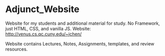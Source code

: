 # Adjunct_Website
Website for my students and additional material for study. No Framework, just HTML, CSS, and vanilla JS. 
Website: http://venus.cs.qc.cuny.edu/~jchen/

Website contains Lectures, Notes, Assignments, templates, and review resources. 
